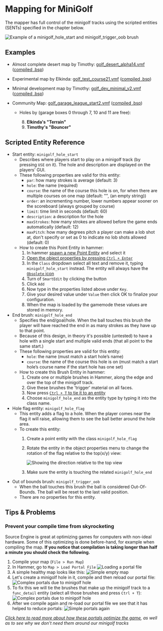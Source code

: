# Mapping for MiniGolf
The mapper has full control of the minigolf tracks using the scripted entities (SENTs) specified in the chapter below.

![Example of a minigolf_hole_start and minigolf_trigger_oob brush](.github/assets/mapping/object_information_panel.jpg)


## Examples

* Almost complete desert map by Timothy: [golf_desert_alpha14.vmf](https://mega.nz/file/0pQ2xCwK#-sucFspNSbrhFL7TbZAinv_wLFnUuCdO01CW_EYvAWI) ([compiled .bsp](https://mega.nz/file/UoBQDK5C#hddIisUFQx76LGsxLu3vmodgJi3qLebt9OEEnZkX2cg))

* Experimental map by Elkinda: [golf_test_course21.vmf](https://mega.nz/file/k9I0zQbJ#dPyflT2VTlAb-5rNSg8Xos5r7DuNkqeNw9tnWiy_p9s) ([compiled .bsp](https://mega.nz/file/I5QwnSyZ#gwDysjK2NCMgydm7Tf9yuL2K-E6sVF7LhX5iFdl6lDE))

* Minimal development map by Timothy: [golf_dev_minimal_v2.vmf](https://mega.nz/file/g0J2jYiA#rvcFz5Vu-ipX3UUICYxOBkCNC7KBcHVamoWnPRTs40k) ([compiled .bsp](https://mega.nz/file/c4RQWYob#Qu122UkldTrG5wSVFKqeG4spvlo60rUPxd5xB0Qe_W0))

* Community Map: [golf_garage_league_start2.vmf](https://mega.nz/file/8gJ21QwL#a7IkniJWbvy709oF_VnMP7pTMm_zS59woA2xpyfguew) ([compiled .bsp](https://mega.nz/file/0wBgVaCC#eFux76pG3qXKuXkoia18Lb6d83eT3aj9i0PEJRTygfk))
  * Holes by (garage boxes 0 through 7, 10 and 11 are free):

    8. **Elkinda's "Terrain"**
    9. **Timothy's "Bouncer"**


## Scripted Entity Reference

* Start entity: `minigolf_hole_start`
  * Describes where players start to play on a minigolf track (by pressing `USE` on it). The hole and description are displayed on the players' GUI.
  * These following properties are valid for this entity:
    * `par`: how many strokes is average (default: 3)
    * `hole`: the name (required)
    * `course`: the name of the course this hole is on, for when there are multiple courses on one map (default: "", (an empty string))
    * `order`: an incrementing number, lower numbers appear sooner on the scoreboard (always grouped by course)
    * `limit`: time limit in seconds (default: 60)
    * `description`: a description for the hole
    * `maxStrokes`: how many strokes are allowed before the game ends automatically (default: 12)
    * `maxPitch`: how many degrees pitch a player can make a lob shot at, don't specify or set as 0 to indicate no lob shots allowed (default: 0)
  * How to create this Point Entity in hammer:
    1. In hammer [spawn a new Point Entity](https://developer.valvesoftware.com/wiki/Entity_Creation) and select it
    2. [Open the object properties by pressing `Ctrl + Enter`](https://developer.valvesoftware.com/wiki/Hammer_Object_Properties_Dialog)
    3. In the `Class` dropdown select all text and remove it, typing `minigolf_hole_start` instead. The entity will always have the [`Obsolete` icon](https://developer.valvesoftware.com/wiki/Obsolete)
    4. Turn of `SmartEdit` by clicking the button
    5. Click `Add`
    6. Now type in the properties listed above under `Key`. 
    7. Give your desired value under `Value` then click OK to finalize your configuration.
    8. When the map is loaded by the gamemode these values are stored in memory.
* End brush: `minigolf_hole_end`
  * Specifies the end/goal/hole. When the ball touches this brush the player will have reached the end in as many strokes as they have up to that point.
  * Because of this design, in theory it's possible (untested) to have a hole with a single start and multiple valid ends (that all point to the same start.)
  * These following properties are valid for this entity: 
    * `hole`: the name (must match a start hole’s name)
    * `course`: the name of the course this hole is on (must match a start hole’s course name if the start hole has one set)
  * How to create this Brush Entity in hammer:
    1. Create one or multiple brushes in Hammer, along the edge and over the top of the minigolf track. 
    2. Give these brushes the 'trigger' material on all faces. 
    3. Now press [`Ctrl + T` to tie it to an entity](https://developer.valvesoftware.com/wiki/Hammer_Tools_Menu#Tie_to_Entity_.3CCtrl.2BT.3E)
    4. Choose `minigolf_hole_end` as the entity type by typing it into the class name.
* Hole flag entity: `minigolf_hole_flag`
  * This entity adds a flag to a hole. When the player comes near the flag it will raise, allowing them to see the ball better around the hole area.
  * To create this entity:
    1. Create a point entity with the class `minigolf_hole_flag`
    
    2. Rotate the entity in the object properties menu to change the rotation of the flag relative to the top(x/y) view:
    
       ![Showing the direction relative to the top view](.github/assets/mapping/flag_direction.jpg)
    
    3. Make sure the entity is touching the related `minigolf_hole_end`
* Out of bounds brush: `minigolf_trigger_oob`
  * When the ball touches this brush the ball is considered Out-Of-Bounds. The ball will be reset to the last valid position.
  * There are no properties for this entity.


## Tips & Problems

### Prevent your compile time from skyrocketing

Source Engine is great at optimizing games for computers with non-ideal hardware. Some of this optimizing is done before-hand, for example when compiling the map. **If you notice that compilation is taking longer than half a minute you should check the following.**

1. Compile your map (`File > Run Map`)
2. In Hammer, go to `Map > Load Portal File`
  ![Loading a portal file](.github/assets/mapping/load_portal_file.jpg)
3. A simple healthy map looks like this:
  ![Simple empty map](.github/assets/mapping/portals_simple.jpg)
4. Let's create a minigolf hole in it, compile and then reload our portal file:
  ![Complex portals due to minigolf hole](.github/assets/mapping/portals_complex.jpg)
5. To fix this we will tie the brushes that make up the minigolf track to a `func_detail` entity (select all those brushes and press `Ctrl + T`):
  ![Complex portals due to minigolf hole](.github/assets/mapping/tie_to_entity.jpg)
6. After we compile again and re-load our portal file we see that it has helped to reduce portals:
  ![Simple portals again](.github/assets/mapping/portals_fixed.jpg)

_[Click here to read more about how these portals optimize the game](https://developer.valvesoftware.com/wiki/Visibility_optimization), as well as to see why we don't need them around our minigolf tracks_